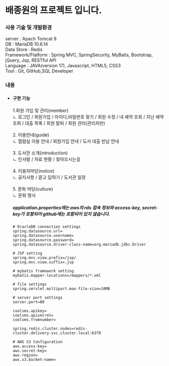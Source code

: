 # 배종원의 프로젝트 입니다.



<h3>사용 기술 및 개발환경</h3>
server : Apach Tomcat 9 <br>
DB : MariaDB 10.6.14 <br>
Data Store : Redis<br>
Framework/Flatform : Spring MVC, SpringSecurity, MyBatis, Bootstrap, jQuery, Jsp, RESTful API<br>
Language : JAVA(version 17), Javascript, HTML5, CSS3<br>
Tool :  Git, GitHub,SQL Developer<br>

<h3>내용</h3>

<ul>
  <li><h4>구현 기능</h4></li>
  1.회원 가입 및 관리(member)<br>
  ㄴ 로그인 / 회원가입 / 아이디,비밀번호 찾기 / 회원 수정 / 내 예약 조회 / 지난 예약 조회 / 대출 목록 / 회원 탈퇴 / 회원 관리(관리자만)<br>
  <br>
  2. 이용안내(guide)<br>
  ㄴ 열람실 이용 안내 / 회원가입 안내 / 도서 대출 반납 안내<br>
  <br>
  3. 도서관 소개(introduction)<br>
  ㄴ 인사말 / 자료 현황 / 찾아오시는길<br>
  <br>
  4. 이용자마당(notice)<br>
  ㄴ 공지사항 / 묻고 답하기 / 도서관 일정<br>
  <br>
  5. 문화 마당(culture)<br>
  ㄴ 문화 행사
  
<h5>application.properties에는 aws의 rds 접속 정보와 access-key, secret-key가 포함되어 github에는 포함되어 있지 않습니다.</h5>

```properties
# OracleDB connection settings
spring.datasource.url=
spring.datasource.username=
spring.datasource.password=
spring.datasource.driver-class-name=org.mariadb.jdbc.Driver

# JSP setting
spring.mvc.view.prefix=/jsp/
spring.mvc.view.suffix=.jsp

# mybatis framework setting
mybatis.mapper-locations=/mappers/*.xml
 
# file settings
spring.servlet.multipart.max-file-size=10MB

# server port settings
server.port=80

coolsms.apikey=
coolsms.apisecret=
coolsms.fromnumber=

spring.redis.cluster.nodes=redis-cluster.delivery.svc.cluster.local:6379

# AWS S3 Configuration
aws.access-key=
aws.secret-key=
aws.region=
aws.s3.bucket-name=

